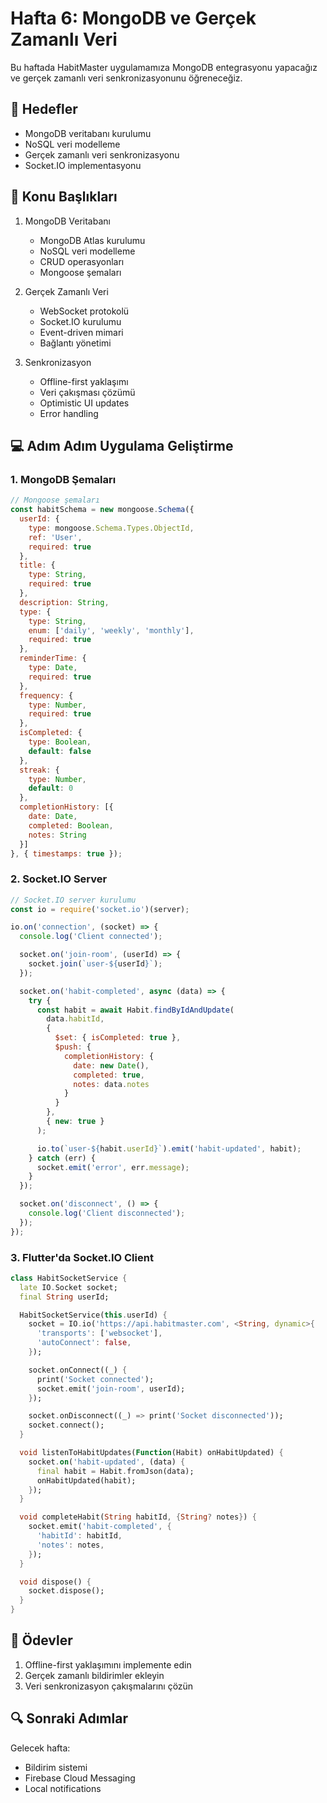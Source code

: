 # Hafta 6: MongoDB ve Gerçek Zamanlı Veri

Bu haftada HabitMaster uygulamamıza MongoDB entegrasyonu yapacağız ve gerçek zamanlı veri senkronizasyonunu öğreneceğiz.

## 🎯 Hedefler

- MongoDB veritabanı kurulumu
- NoSQL veri modelleme
- Gerçek zamanlı veri senkronizasyonu
- Socket.IO implementasyonu

## 📝 Konu Başlıkları

1. MongoDB Veritabanı
   - MongoDB Atlas kurulumu
   - NoSQL veri modelleme
   - CRUD operasyonları
   - Mongoose şemaları

2. Gerçek Zamanlı Veri
   - WebSocket protokolü
   - Socket.IO kurulumu
   - Event-driven mimari
   - Bağlantı yönetimi

3. Senkronizasyon
   - Offline-first yaklaşımı
   - Veri çakışması çözümü
   - Optimistic UI updates
   - Error handling

## 💻 Adım Adım Uygulama Geliştirme

### 1. MongoDB Şemaları

```javascript
// Mongoose şemaları
const habitSchema = new mongoose.Schema({
  userId: {
    type: mongoose.Schema.Types.ObjectId,
    ref: 'User',
    required: true
  },
  title: {
    type: String,
    required: true
  },
  description: String,
  type: {
    type: String,
    enum: ['daily', 'weekly', 'monthly'],
    required: true
  },
  reminderTime: {
    type: Date,
    required: true
  },
  frequency: {
    type: Number,
    required: true
  },
  isCompleted: {
    type: Boolean,
    default: false
  },
  streak: {
    type: Number,
    default: 0
  },
  completionHistory: [{
    date: Date,
    completed: Boolean,
    notes: String
  }]
}, { timestamps: true });
```

### 2. Socket.IO Server

```javascript
// Socket.IO server kurulumu
const io = require('socket.io')(server);

io.on('connection', (socket) => {
  console.log('Client connected');

  socket.on('join-room', (userId) => {
    socket.join(`user-${userId}`);
  });

  socket.on('habit-completed', async (data) => {
    try {
      const habit = await Habit.findByIdAndUpdate(
        data.habitId,
        { 
          $set: { isCompleted: true },
          $push: { 
            completionHistory: {
              date: new Date(),
              completed: true,
              notes: data.notes
            }
          }
        },
        { new: true }
      );

      io.to(`user-${habit.userId}`).emit('habit-updated', habit);
    } catch (err) {
      socket.emit('error', err.message);
    }
  });

  socket.on('disconnect', () => {
    console.log('Client disconnected');
  });
});
```

### 3. Flutter'da Socket.IO Client

```dart
class HabitSocketService {
  late IO.Socket socket;
  final String userId;

  HabitSocketService(this.userId) {
    socket = IO.io('https://api.habitmaster.com', <String, dynamic>{
      'transports': ['websocket'],
      'autoConnect': false,
    });

    socket.onConnect((_) {
      print('Socket connected');
      socket.emit('join-room', userId);
    });

    socket.onDisconnect((_) => print('Socket disconnected'));
    socket.connect();
  }

  void listenToHabitUpdates(Function(Habit) onHabitUpdated) {
    socket.on('habit-updated', (data) {
      final habit = Habit.fromJson(data);
      onHabitUpdated(habit);
    });
  }

  void completeHabit(String habitId, {String? notes}) {
    socket.emit('habit-completed', {
      'habitId': habitId,
      'notes': notes,
    });
  }

  void dispose() {
    socket.dispose();
  }
}
```

## 📝 Ödevler

1. Offline-first yaklaşımını implemente edin
2. Gerçek zamanlı bildirimler ekleyin
3. Veri senkronizasyon çakışmalarını çözün

## 🔍 Sonraki Adımlar

Gelecek hafta:
- Bildirim sistemi
- Firebase Cloud Messaging
- Local notifications 